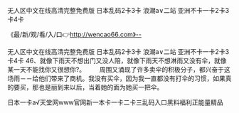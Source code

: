 无人区中文在线高清完整免费版
日本乱码2卡3卡
浪潮a∨二站
亚洲不卡一卡2卡3卡4卡


《最/新/观/看/入/口👉http://wencao66.com》--

无人区中文在线高清完整免费版
日本乱码2卡3卡
浪潮a∨二站
亚洲不卡一卡2卡3卡4卡
	46、就像下雨天不想出门又没人陪，就像下雨天不想淋雨又没有伞，就像某一天不能找你又很想你?。
　　周围又涌现了许多卖伞的积极分子，都兴奋于这场雨－－给他们带来了商机。我没有买伞，因为我一直都没有打伞的习惯，如果真的要买，那也是丽到来以后，当着她的面为她买一把伞。





日本一卡а√天堂网www官网新一本卡一卡二卡三乱码入口黑料福利正能量精品

